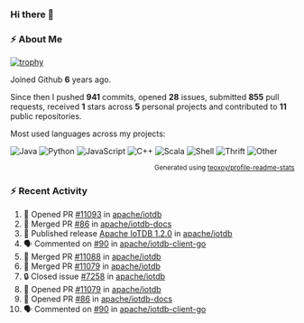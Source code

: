 ### Hi there 👋

### :zap: About Me

[![trophy](https://github-profile-trophy.vercel.app/?username=HTHou&theme=onedark)](https://github.com/ryo-ma/github-profile-trophy)
   
Joined Github **6** years ago.

Since then I pushed **941** commits, opened **28** issues, submitted **855** pull requests, received **1** stars across **5** personal projects and contributed to **11** public repositories.

Most used languages across my projects:

![Java](https://img.shields.io/static/v1?style=flat-square&label=%E2%A0%80&color=555&labelColor=%23b07219&message=Java%EF%B8%B195.4%25)
![Python](https://img.shields.io/static/v1?style=flat-square&label=%E2%A0%80&color=555&labelColor=%233572A5&message=Python%EF%B8%B11.2%25)
![JavaScript](https://img.shields.io/static/v1?style=flat-square&label=%E2%A0%80&color=555&labelColor=%23f1e05a&message=JavaScript%EF%B8%B10.7%25)
![C++](https://img.shields.io/static/v1?style=flat-square&label=%E2%A0%80&color=555&labelColor=%23f34b7d&message=C%2B%2B%EF%B8%B10.5%25)
![Scala](https://img.shields.io/static/v1?style=flat-square&label=%E2%A0%80&color=555&labelColor=%23c22d40&message=Scala%EF%B8%B10.4%25)
![Shell](https://img.shields.io/static/v1?style=flat-square&label=%E2%A0%80&color=555&labelColor=%2389e051&message=Shell%EF%B8%B10.3%25)
![Thrift](https://img.shields.io/static/v1?style=flat-square&label=%E2%A0%80&color=555&labelColor=%23D12127&message=Thrift%EF%B8%B10.3%25)
![Other](https://img.shields.io/static/v1?style=flat-square&label=%E2%A0%80&color=555&labelColor=%23ededed&message=Other%EF%B8%B10.8%25)

<p align="right"><sub>Generated using <a href="https://github.com/marketplace/actions/profile-readme-stats">teoxoy/profile-readme-stats</a></sub></p>


<!--![](https://github.com/HTHou/HTHou/blob/output/github-contribution-grid-snake.svg)-->

<!--![Haonan Hou's github stats](https://github-readme-stats.vercel.app/api?username=HTHou&count_private=true&show_icons=true&theme=onedark)-->

<!--![Haonan Hou's wakatime stats](https://github-readme-stats.vercel.app/api/wakatime?username=HTHou&layout=compact&theme=onedark)-->

<!--![Top Langs](https://github-readme-stats.vercel.app/api/top-langs/?username=HTHou&theme=onedark&layout=compact)-->

### :zap: Recent Activity
<!--START_SECTION:activity-->
1. 💪 Opened PR [#11093](https://github.com/apache/iotdb/pull/11093) in [apache/iotdb](https://github.com/apache/iotdb)
2. 🎉 Merged PR [#86](https://github.com/apache/iotdb-docs/pull/86) in [apache/iotdb-docs](https://github.com/apache/iotdb-docs)
3. 🚀 Published release [Apache IoTDB 1.2.0](https://github.com/apache/iotdb/releases/tag/v1.2.0) in [apache/iotdb](https://github.com/apache/iotdb)
4. 🗣 Commented on [#90](https://github.com/apache/iotdb-client-go/issues/90#issuecomment-1711007696) in [apache/iotdb-client-go](https://github.com/apache/iotdb-client-go)
5. 🎉 Merged PR [#11088](https://github.com/apache/iotdb/pull/11088) in [apache/iotdb](https://github.com/apache/iotdb)
6. 🎉 Merged PR [#11079](https://github.com/apache/iotdb/pull/11079) in [apache/iotdb](https://github.com/apache/iotdb)
7. 🔒 Closed issue [#7258](https://github.com/apache/iotdb/issues/7258) in [apache/iotdb](https://github.com/apache/iotdb)
8. 💪 Opened PR [#11079](https://github.com/apache/iotdb/pull/11079) in [apache/iotdb](https://github.com/apache/iotdb)
9. 💪 Opened PR [#86](https://github.com/apache/iotdb-docs/pull/86) in [apache/iotdb-docs](https://github.com/apache/iotdb-docs)
10. 🗣 Commented on [#90](https://github.com/apache/iotdb-client-go/issues/90#issuecomment-1709627572) in [apache/iotdb-client-go](https://github.com/apache/iotdb-client-go)
<!--END_SECTION:activity-->

<!--
**HTHou/HTHou** is a ✨ _special_ ✨ repository because its `README.md` (this file) appears on your GitHub profile.

Here are some ideas to get you started:

- 🔭 I’m currently working on ...
- 🌱 I’m currently learning ...
- 👯 I’m looking to collaborate on ...
- 🤔 I’m looking for help with ...
- 💬 Ask me about ...
- 📫 How to reach me: ...
- 😄 Pronouns: ...
- ⚡ Fun fact: ...
-->
